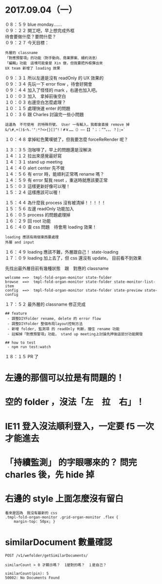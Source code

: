 # 2017.09.04（一）

０８：５９ blue monday.......  
０９：２２ 開工吧，早上想完成外框  
待會要做什麼？要問什麼？  
０９：２７ 今天目標：  
```
外層的 classname
「對應預警項」的功能（對手動向、商業罪案、續約消息）
「編輯」功能　這塊可能會是 Xin 做，但我要把外框彈出來
UX team 新增了 loading 效果
```
０９：３１ 所以左邊是沒有 readOnly 的 UX 效果的  
０９：３４ 先玩一下 error flow ，待會好開會  
０９：４４ 加入了怪怪的 mark ，右邊也加入吧。  
１０：０３ 加入　拿掉前後空白  
１０：０３ 右邊空白怎麼處理？  
１０：１５ 處理快速 enter 的問題  
１０：３６ 跟 Charles 討論完一些小問題  

```
這邊為　不可使用　的特殊符號， User 一有輸入，我都會直接 remove 掉
&/\#,+()$~%.'":*?<>{}[]^!！#￥……（）——【】‘；：”“。，、？|;=`
```
１０：４８ 拿掉紅色驚嘆號了，但我要怎麼 forceReRender 呢？  


１３：３５ 泡咖啡了，早上的問題還是沒解決  
１４：１２ 拉出來感覺最好寫  
１４：３１ stand up meeting  
１４：４０ alert center 先不做  
１４：５６ 有 error 時，能順利正常嗎 rename 嗎？  
１４：５９ 有 error 幫我 reset ，重送時就應該要正常  
１５：０３ 這樣更新好像可以喔！  
１５：２４ 這樣應該可以喔！  

１５：４４ 為什麼我 process 沒有被清掉！！！！！  
１５：５６ 左邊 readOnly 功能加入  
１６：０５ process 的問題處理掉  
１６：２９ 回 root 功能  
１６：４０ 查 css 問題　待會用 loading 效果！  
```
loading 應該有兩個東西要處理
外層 and input
```
１６：４９ loading 應該不難，外層跟自己！ state-loading  
１７：０９ loading 加上去了，但 css 還沒有 update。 目前看不到效果  

先找出最外層目前有幾種狀態　跟　對應的 classname  
```
welcome ==>  tmpl-fold-organ-monitor state-folder
browse  ==>  tmpl-fold-organ-monitor state-folder state-monitor-list-item
config  ==>  tmpl-fold-organ-monitor state-folder state-preview state-config
```
１７：５２ 最外層的 classname 修正完成  

```
## feature
 - 調整DIYFolder rename, delete 的 error flow
 - 調整DIYFolder 整個布局layout控制方法
 - 新增 folder, 監測項 的 readOnly 判斷，擋住 rename 功能
 - 註解掉「對應預警項」功能， stand up meeting上討論先押後這部分功能開發

## how to test
 - npm run test:watch
```

１８：１５ PR 了  

# 左邊的那個可以拉是有問題的！
# 空的 folder ，沒法「左　拉　右」！

# IE11 登入沒法順利登入，一定要 f5 一次才能進去
# 「持續監測」 的字眼哪來的？ 問完 charles 後，先 hide 掉
# 右邊的 style 上面怎麼沒有留白
```
看來是因為　我沒有最新的 css
.tmpl-fold-organ-monitor .grid-organ-monitor .flex {
    margin-top: 50px; }
```
# similarDocument 數量確認
```
POST /v1/wefolder/getSimilarDocuments/

similarCount > 0 才顯示嗎？  1是對的嗎？　１是自己？

similarCount(pin): 5
50002: No Documents Found
```
